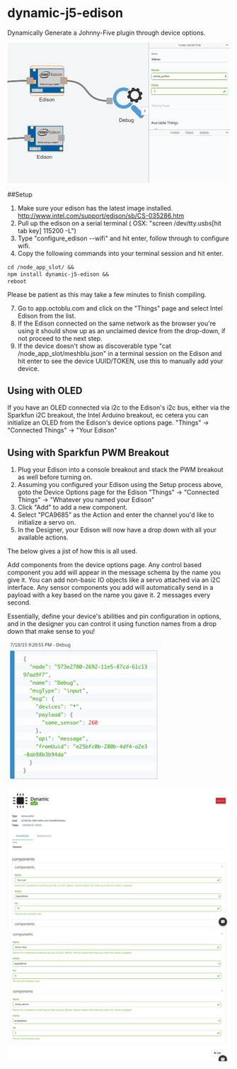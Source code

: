 # dynamic-j5-edison
Dynamically Generate a Johnny-Five plugin through device options.

![alt text](https://raw.githubusercontent.com/octoblu/dynamic-j5-edison/master/imgs/1.png "Logo Title Text 1")

##Setup

1. Make sure your edison has the latest image installed. http://www.intel.com/support/edison/sb/CS-035286.htm
2. Pull up the edison on a serial terminal ( OSX: "screen /dev/tty.usbs[hit tab key] 115200 -L")
3. Type "configure_edison --wifi" and hit enter, follow through to configure wifi.
4. Copy the following commands into your terminal session and hit enter.

```
cd /node_app_slot/ &&
npm install dynamic-j5-edison &&
reboot

```
Please be patient as this may take a few minutes to finish compiling.

7. Go to app.octoblu.com and click on the "Things" page and select Intel Edison from the list.
8. If the Edison connected on the same network as the browser you're using it should show up as an unclaimed device from the drop-down, if not proceed to the next step.
9. If the device doesn't show as discoverable type "cat /node_app_slot/meshblu.json" in a terminal session on the Edison and hit enter to see the device UUID/TOKEN, use this to manually add your device.

## Using with OLED

If you have an OLED connected via i2c to the Edison's i2c bus, either via the Sparkfun i2C breakout, the Intel Arduino breakout, ec cetera you can initialize an OLED from the Edison's device options page. "Things" -> "Connected Things" -> "Your Edison" 

## Using with Sparkfun PWM Breakout

1. Plug your Edison into a console breakout and stack the PWM breakout as well before turning on.
2. Assuming you configured your Edison using the Setup process above, goto the Device Options page for the Edison "Things" -> "Connected Things" -> "Whatever you named your Edison"
3. Click "Add" to add a new component.
4. Select "PCA9685" as the Action and enter the channel you'd like to initialize a servo on.
5. In the Designer, your Edison will now have a drop down with all your available actions.


The below gives a jist of how this is all used.


Add components from the device options page.
Any control based component you add will appear in the message schema by the name you give it.
You can add non-basic IO objects like a servo attached via an i2C interface.
Any sensor components you add will automatically send in a payload with a key based on the name you gave it. 2 messages every second.

Essentially, define your device's abilities and pin configuration in options, and in the designer you can control it using function names from a drop down that make sense to you!


![alt text](https://raw.githubusercontent.com/octoblu/dynamic-j5-edison/master/imgs/4.png "Logo Title Text 1")

![alt text](https://raw.githubusercontent.com/octoblu/dynamic-j5-edison/master/imgs/2.png "Logo Title Text 1")
![alt text](https://raw.githubusercontent.com/octoblu/dynamic-j5-edison/master/imgs/3.png "Logo Title Text 1")
